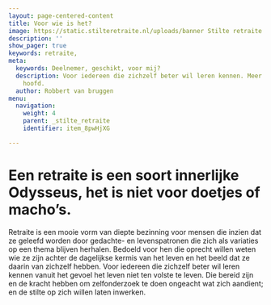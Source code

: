 ```yaml
---
layout: page-centered-content
title: Voor wie is het?
image: https://static.stilteretraite.nl/uploads/banner Stilte retraite.jpg
description: ''
show_pager: true
keywords: retraite,
meta:
  keywords: Deelnemer, geschikt, voor mij?
  description: Voor iedereen die zichzelf beter wil leren kennen. Meer hart, minder
    hoofd.
  author: Robbert van bruggen
menu:
  navigation:
    weight: 4
    parent: _stilte_retraite
    identifier: item_8pwHjXG

---
```

# Een retraite is een soort innerlijke Odysseus, het is niet voor doetjes of macho’s.

Retraite is een mooie vorm van diepte bezinning voor mensen die inzien dat ze geleefd worden door gedachte- en levenspatronen die zich als variaties op een thema blijven herhalen. Bedoeld voor hen die oprecht willen weten wie ze zijn achter de dagelijkse kermis van het leven en het beeld dat ze daarin van zichzelf hebben. Voor iedereen die zichzelf beter wil leren kennen vanuit het gevoel het leven niet ten volste te leven. Die bereid zijn en de kracht hebben om zelfonderzoek te doen ongeacht wat zich aandient; en de stilte op zich willen laten inwerken.